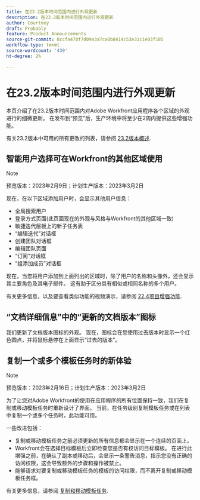 ```yaml
---
title: 在23.2版本时间范围内进行外观更新
description: 在23.2版本时间范围内进行外观更新
author: Courtney
draft: Probably
feature: Product Announcements
source-git-commit: 8ccfa470f7d09a3a7ca0b8414c53e31c1e03f185
workflow-type: tm+mt
source-wordcount: '439'
ht-degree: 2%

---
```



# 在23.2版本时间范围内进行外观更新

本页介绍了在23.2版本时间范围内对Adobe Workfront应用程序各个区域的外观进行的细微更新。 在发布到“预览”后，生产环境中将至少在2周内提供这些增强功能。

有关23.2版本中可用的所有更改的列表，请参阅 [23.2版本概述](/help/quicksilver/product-announcements/product-releases/23.2-release-activity/23-2-release-overview.md).

## 智能用户选择可在Workfront的其他区域使用

>[!NOTE]
>
>预览版本：2023年2月9日；计划生产版本：2023年3月2日

现在，在以下区域添加用户时，会显示其他用户信息：

* 全局搜索用户
* 登录方式页面(此页面现在的外观与风格与Workfront的其他区域一致)
* 敏捷迭代层板上的新子任务表
* “编辑迭代”对话框
* 创建团队对话框
* 编辑团队页面
* “订阅”对话框
* “组添加成员”对话框

现在，当您将用户添加到上面列出的区域时，除了用户的名称和头像外，还会显示其主要角色及其电子邮件。 这有助于区分具有相似或相同名称的多个用户。

有关更多信息，以及要查看类似功能的视频演示，请参阅 [22.4项目增强功能](/help/quicksilver/product-announcements/product-releases/22.4-release-activity/22-4-project-enhancements.md).

## “文档详细信息”中的“更新的文档版本”图标

我们更新了文档版本图标的外观。 现在，图标会在您使用过去版本时显示一个红色圆点，并将鼠标悬停在上面显示“过去的版本”。

## 复制一个或多个模板任务时的新体验

>[!NOTE]
>
>预览版本：2023年2月16日；计划生产版本：2023年3月2日

为了让您对Adobe Workfront的使用在应用程序的所有位置保持一致，我们在复制或移动模板任务时重新设计了界面。 当前，在任务级别复制模板任务或在列表中复制一个或多个任务时，此功能可用。

一些改进包括：

* 复制或移动模板任务之前必须更新的所有信息都会显示在一个连续的页面上。
* Workfront会在选择目标模板后立即检查您是否有权访问目标模板。 在进行此增强之前，在确认了副本或移动后，会显示一条警告消息，指示您没有正确的访问权限，这会导致额外的步骤和操作被禁止。
* 能够请求对要复制或移动模板任务的模板的访问权限，而不离开复制或移动模板任务框。

有关更多信息，请参阅 [复制和移动模板任务](/help/quicksilver/manage-work/projects/create-and-manage-templates/copy-and-move-template-tasks.md).